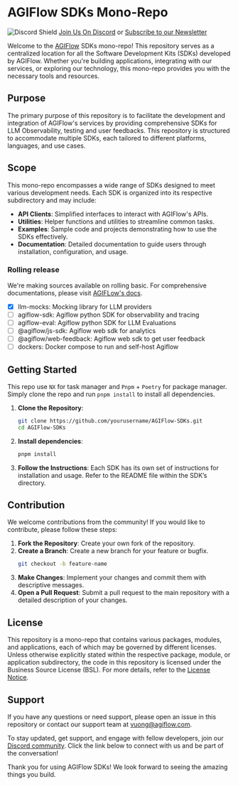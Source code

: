 # AGIFlow SDKs Mono-Repo

![Discord Shield](https://discord.com/api/guilds/1254667011884187718/widget.png?style=shield) [Join Us On Discord](https://discord.gg/KCMyce2J) or [Subscribe to our Newsletter](https://mailchi.mp/agiflow/agiflow-sub)

Welcome to the [AGIFlow](https://agiflow.io) SDKs mono-repo! This repository serves as a centralized location for all the Software Development Kits (SDKs) developed by AGIFlow. Whether you're building applications, integrating with our services, or exploring our technology, this mono-repo provides you with the necessary tools and resources.

## Purpose

The primary purpose of this repository is to facilitate the development and integration of AGIFlow's services by providing comprehensive SDKs for LLM Observability, testing and user feedbacks. This repository is structured to accommodate multiple SDKs, each tailored to different platforms, languages, and use cases.

## Scope

This mono-repo encompasses a wide range of SDKs designed to meet various development needs. Each SDK is organized into its respective subdirectory and may include:

- **API Clients**: Simplified interfaces to interact with AGIFlow's APIs.
- **Utilities**: Helper functions and utilities to streamline common tasks.
- **Examples**: Sample code and projects demonstrating how to use the SDKs effectively.
- **Documentation**: Detailed documentation to guide users through installation, configuration, and usage.

### Rolling release

We're making sources available on rolling basic. For comprehensive documentations, please visit [AGIFLow's docs](https://docs.agiflow.io).
- [x] llm-mocks: Mocking library for LLM providers
- [ ] agiflow-sdk: Agiflow python SDK for observability and tracing
- [ ] agiflow-eval: Agiflow python SDK for LLM Evaluations
- [ ] @agiflow/js-sdk: Agiflow web sdk for analytics
- [ ] @agiflow/web-feedback: Agiflow web sdk to get user feedback
- [ ] dockers: Docker compose to run and self-host Agiflow

## Getting Started

This repo use `NX` for task manager and `Pnpm` + `Poetry` for package manager. Simply clone the repo and run `pnpm install` to install all dependencies.  

1. **Clone the Repository**:
   ```bash
   git clone https://github.com/yourusername/AGIFlow-SDKs.git
   cd AGIFlow-SDKs
   ```

2. **Install dependencies**:
   ```bash
   pnpm install
   ```

3. **Follow the Instructions**: Each SDK has its own set of instructions for installation and usage. Refer to the README file within the SDK’s directory.

## Contribution

We welcome contributions from the community! If you would like to contribute, please follow these steps:

1. **Fork the Repository**: Create your own fork of the repository.
2. **Create a Branch**: Create a new branch for your feature or bugfix.
   ```bash
   git checkout -b feature-name
   ```
3. **Make Changes**: Implement your changes and commit them with descriptive messages.
4. **Open a Pull Request**: Submit a pull request to the main repository with a detailed description of your changes.

## License

This repository is a mono-repo that contains various packages, modules, and applications, each of which may be governed by different licenses. Unless otherwise explicitly stated within the respective package, module, or application subdirectory, the code in this repository is licensed under the Business Source License (BSL). For more details, refer to the [License Notice](./LICENSE).

## Support

If you have any questions or need support, please open an issue in this repository or contact our support team at vuong@agiflow.com.

To stay updated, get support, and engage with fellow developers, join our [Discord community](https://discord.gg/KCMyce2J). Click the link below to connect with us and be part of the conversation!

Thank you for using AGIFlow SDKs! We look forward to seeing the amazing things you build.
